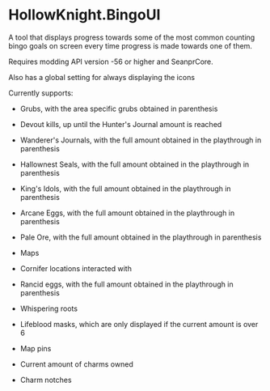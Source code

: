 # HollowKnight.BingoUI

A tool that displays progress towards some of the most common counting bingo goals on screen every time progress is made towards one of them.

Requires modding API version -56 or higher and SeanprCore.

Also has a global setting for always displaying the icons

Currently supports:

- Grubs, with the area specific grubs obtained in parenthesis

- Devout kills, up until the Hunter's Journal amount is reached

- Wanderer's Journals, with the full amount obtained in the playthrough in parenthesis

- Hallownest Seals, with the full amount obtained in the playthrough in parenthesis

- King's Idols, with the full amount obtained in the playthrough in parenthesis

- Arcane Eggs, with the full amount obtained in the playthrough in parenthesis

- Pale Ore, with the full amount obtained in the playthrough in parenthesis

- Maps

- Cornifer locations interacted with

- Rancid eggs, with the full amount obtained in the playthrough in parenthesis

- Whispering roots

- Lifeblood masks, which are only displayed if the current amount is over 6

- Map pins

- Current amount of charms owned

- Charm notches
